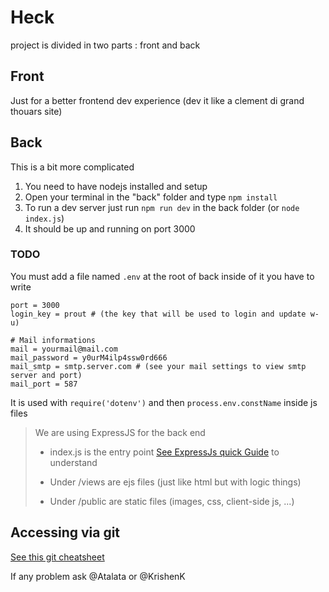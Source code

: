 # Heck

project is divided in two parts : front and back

## Front
Just for a better frontend dev experience (dev it like a clement di grand thouars site)

## Back
This is a bit more complicated

1) You need to have nodejs installed and setup
2) Open your terminal in the "back" folder and type `npm install`
3) To run a dev server just run `npm run dev` in the back folder (or `node index.js`)
4) It should be up and running on port 3000

### TODO
You must add a file named `.env` at the root of back
inside of it you have to write 
```dotenv
port = 3000
login_key = prout # (the key that will be used to login and update w-u)

# Mail informations
mail = yourmail@mail.com
mail_password = y0urM4ilp4ssw0rd666
mail_smtp = smtp.server.com # (see your mail settings to view smtp server and port)
mail_port = 587
```
It is used with `require('dotenv')` and then `process.env.constName` inside js files

> We are using ExpressJS for the back end
> 
> - index.js is the entry point [See ExpressJs quick Guide](https://expressjs.com/) to understand
> 
> - Under /views are ejs files (just like html but with logic things)
> 
> - Under /public are static files (images, css, client-side js, ...)

## Accessing via git
[See this git cheatsheet](https://about.gitlab.com/images/press/git-cheat-sheet.pdf)

If any problem ask @Atalata or @KrishenK
